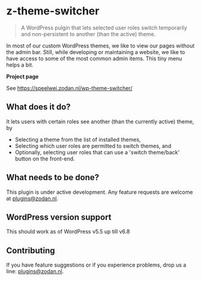 # z-theme-switcher
> A WordPress pulgin that lets selected user roles switch temporarily and non-persistent to another (than the active) theme.

In most of our custom WordPress themes, we like to view our pages without the admin bar. Still, while developing or maintaining a website, we like to have access to some of the most common admin items. This tiny menu helps a bit.


**Project page**

See https://speelwei.zodan.nl/wp-theme-switcher/


## What does it do?

It lets users with certain roles see another (than the currently active) theme, by 
* Selecting a theme from the list of installed themes,
* Selecting which user roles are permitted to switch themes, and
* Optionally, selecting user roles that can use a 'switch theme/back' button on the front-end.


## What needs to be done?

This plugin is under active development.
Any feature requests are welcome at plugins@zodan.nl.


## WordPress version support

This should work as of WordPress v5.5 up till v6.8


## Contributing

If you have feature suggestions or if you experience problems, drop us a line: plugins@zodan.nl.

